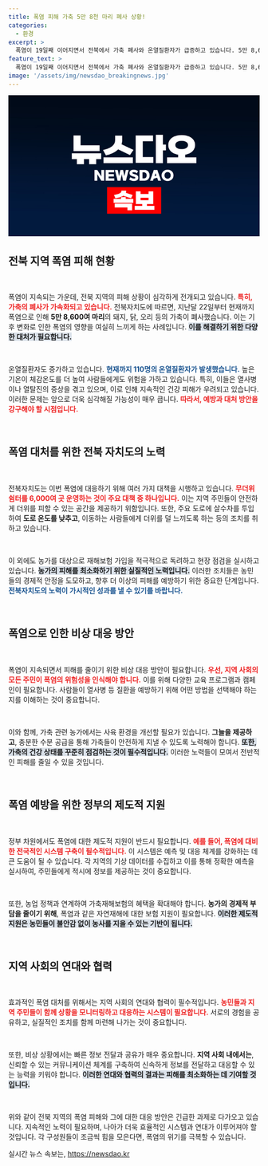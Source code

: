 ```yaml
---
title: 폭염 피해 가축 5만 8천 마리 폐사 상황!
categories:
  - 환경
excerpt: >
  폭염이 19일째 이어지면서 전북에서 가축 폐사와 온열질환자가 급증하고 있습니다. 5만 8,600마리가 죽고 110명이 고통받는 이 위기 속, 도는 신속한 대책을 마련하고 있습니다!
feature_text: >
  폭염이 19일째 이어지면서 전북에서 가축 폐사와 온열질환자가 급증하고 있습니다. 5만 8,600마리가 죽고 110명이 고통받는 이 위기 속, 도는 신속한 대책을 마련하고 있습니다!
image: '/assets/img/newsdao_breakingnews.jpg'
---
```


<p><img src="/assets/img/newsdao_breakingnews.jpg" alt="cryptoinkorea 속보" /></p>

<h2 data-ke-size="size26">전북 지역 폭염 피해 현황</h2>

<p data-ke-size="size16">&nbsp;</p>

<p>폭염이 지속되는 가운데, 전북 지역의 피해 상황이 심각하게 전개되고 있습니다. <b><span style="color: #ee2323;">특히, 가축의 폐사가 가속화되고 있습니다.</span></b> 전북자치도에 따르면, 지난달 22일부터 현재까지 폭염으로 인해 <b>5만 8,600여 마리</b>의 돼지, 닭, 오리 등의 가축이 폐사했습니다. 이는 기후 변화로 인한 폭염의 영향을 여실히 느끼게 하는 사례입니다. <b><span style="background-color: #21538527;">이를 해결하기 위한 다양한 대처가 필요합니다.</span></b></p>

<p data-ke-size="size16">&nbsp;</p>

<p>온열질환자도 증가하고 있습니다. <b><span style="color: #1a5490;">현재까지 110명의 온열질환자가 발생했습니다.</span></b> 높은 기온이 체감온도를 더 높여 사람들에게도 위험을 가하고 있습니다. 특히, 이들은 열사병이나 열탈진의 증상을 겪고 있으며, 이로 인해 지속적인 건강 피해가 우려되고 있습니다. 이러한 문제는 앞으로 더욱 심각해질 가능성이 매우 큽니다. <b><span style="color: #ee2323;">따라서, 예방과 대처 방안을 강구해야 할 시점입니다.</span></b></p>

<p data-ke-size="size16">&nbsp;</p>

<h2 data-ke-size="size26">폭염 대처를 위한 전북 자치도의 노력</h2>

<p data-ke-size="size16">&nbsp;</p>

<p>전북자치도는 이번 폭염에 대응하기 위해 여러 가지 대책을 시행하고 있습니다. <b><span style="color: #ee2323;">무더위쉼터를 6,000여 곳 운영하는 것이 주요 대책 중 하나입니다.</span></b> 이는 지역 주민들이 안전하게 더위를 피할 수 있는 공간을 제공하기 위함입니다. 또한, 주요 도로에 살수차를 투입하여 <b>도로 온도를 낮추고</b>, 이동하는 사람들에게 더위를 덜 느끼도록 하는 등의 조치를 취하고 있습니다.</p>

<p data-ke-size="size16">&nbsp;</p>

<p>이 외에도 농가를 대상으로 재해보험 가입을 적극적으로 독려하고 현장 점검을 실시하고 있습니다. <b><span style="background-color: #21538527;">농가의 피해를 최소화하기 위한 실질적인 노력입니다.</span></b> 이러한 조치들은 농민들의 경제적 안정을 도모하고, 향후 더 이상의 피해를 예방하기 위한 중요한 단계입니다. <b><span style="color: #1a5490;">전북자치도의 노력이 가시적인 성과를 낼 수 있기를 바랍니다.</span></b></p>

<p data-ke-size="size16">&nbsp;</p>

<h2 data-ke-size="size26">폭염으로 인한 비상 대응 방안</h2>

<p data-ke-size="size16">&nbsp;</p>

<p>폭염이 지속되면서 피해를 줄이기 위한 비상 대응 방안이 필요합니다. <b><span style="color: #ee2323;">우선, 지역 사회의 모든 주민이 폭염의 위험성을 인식해야 합니다.</span></b> 이를 위해 다양한 교육 프로그램과 캠페인이 필요합니다. 사람들이 열사병 등 질환을 예방하기 위해 어떤 방법을 선택해야 하는지를 이해하는 것이 중요합니다.</p>

<p data-ke-size="size16">&nbsp;</p>

<p>이와 함께, 가축 관련 농가에서는 사육 환경을 개선할 필요가 있습니다. <b>그늘을 제공하고</b>, 충분한 수분 공급을 통해 가축들이 안전하게 지낼 수 있도록 노력해야 합니다. <b><span style="background-color: #21538527;">또한, 가축의 건강 상태를 꾸준히 점검하는 것이 필수적입니다.</span></b> 이러한 노력들이 모여서 전반적인 피해를 줄일 수 있을 것입니다.</p>

<p data-ke-size="size16">&nbsp;</p>

<h2 data-ke-size="size26">폭염 예방을 위한 정부의 제도적 지원</h2>

<p data-ke-size="size16">&nbsp;</p>

<p>정부 차원에서도 폭염에 대한 제도적 지원이 반드시 필요합니다. <b><span style="color: #ee2323;">예를 들어, 폭염에 대비한 전국적인 시스템 구축이 필수적입니다.</span></b> 이 시스템은 예측 및 대응 체계를 강화하는 데 큰 도움이 될 수 있습니다. 각 지역의 기상 데이터를 수집하고 이를 통해 정확한 예측을 실시하여, 주민들에게 적시에 정보를 제공하는 것이 중요합니다.</p>

<p data-ke-size="size16">&nbsp;</p>

<p>또한, 농업 정책과 연계하여 가축재해보험의 혜택을 확대해야 합니다. <b>농가의 경제적 부담을 줄이기 위해</b>, 폭염과 같은 자연재해에 대한 보험 지원이 필요합니다. <b><span style="background-color: #21538527;">이러한 제도적 지원은 농민들이 불안감 없이 농사를 지을 수 있는 기반이 됩니다.</span></b></p>

<p data-ke-size="size16">&nbsp;</p>

<h2 data-ke-size="size26">지역 사회의 연대와 협력</h2>

<p data-ke-size="size16">&nbsp;</p>

<p>효과적인 폭염 대처를 위해서는 지역 사회의 연대와 협력이 필수적입니다. <b><span style="color: #ee2323;">농민들과 지역 주민들이 함께 상황을 모니터링하고 대응하는 시스템이 필요합니다.</span></b> 서로의 경험을 공유하고, 실질적인 조치를 함께 마련해 나가는 것이 중요합니다.</p>

<p data-ke-size="size16">&nbsp;</p>

<p>또한, 비상 상황에서는 빠른 정보 전달과 공유가 매우 중요합니다. <b>지역 사회 내에서는</b>, 신뢰할 수 있는 커뮤니케이션 체계를 구축하여 신속하게 정보를 전달하고 대응할 수 있는 능력을 키워야 합니다. <b><span style="background-color: #21538527;">이러한 연대와 협력의 결과는 피해를 최소화하는 데 기여할 것입니다.</span></b></p>

<p data-ke-size="size16">&nbsp;</p>

<p>위와 같이 전북 지역의 폭염 피해와 그에 대한 대응 방안은 긴급한 과제로 다가오고 있습니다. 지속적인 노력이 필요하며, 나아가 더욱 효율적인 시스템과 연대가 이루어져야 할 것입니다. 각 구성원들이 조금씩 힘을 모은다면, 폭염의 위기를 극복할 수 있습니다.</p>
실시간 뉴스 속보는, <a href="https://newsdao.kr" rel="dofollow">https://newsdao.kr</a>


